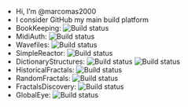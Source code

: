- Hi, I’m @marcomas2000
- I consider GitHub my main build platform
- BookKeeping: ![Build status](https://github.com/marcomas2000/BookKeeping/actions/workflows/build.yml/badge.svg)
- MidiAuth: ![Build status](https://github.com/marcomas2000/MidiAuth/actions/workflows/msbuild.yml/badge.svg)
- Wavefiles: ![Build status](https://github.com/marcomas2000/WaveFiles/actions/workflows/qmakebuild.yml/badge.svg)
- SimpleReactor: ![Build status](https://github.com/marcomas2000/simple_reactor/actions/workflows/cmake.yml/badge.svg)
- DictionaryStructures: ![Build status](https://github.com/marcomas2000/DictionaryStructures/actions/workflows/cmake.yml/badge.svg) ![Build status](https://github.com/marcomas2000/DictionaryStructures/actions/workflows/gtest.yml/badge.svg)
- HistoricalFractals: ![Build status](https://github.com/marcomas2000/HistoricalFractals/actions/workflows/cmake.yml/badge.svg)
- RandomFractals: ![Build status](https://github.com/marcomas2000/RandomFractals/actions/workflows/cmake.yml/badge.svg)
- FractalsDiscovery: ![Build status](https://github.com/marcomas2000/FractalsDiscovery/actions/workflows/build.yml/badge.svg)
- GlobalEye: ![Build status](https://github.com/marcomas2000/GlobalEye/actions/workflows/cmake.yml/badge.svg)



<!---
marcomas2000/marcomas2000 is a ✨ special ✨ repository because its `README.md` (this file) appears on your GitHub profile.
You can click the Preview link to take a look at your changes.
--->

